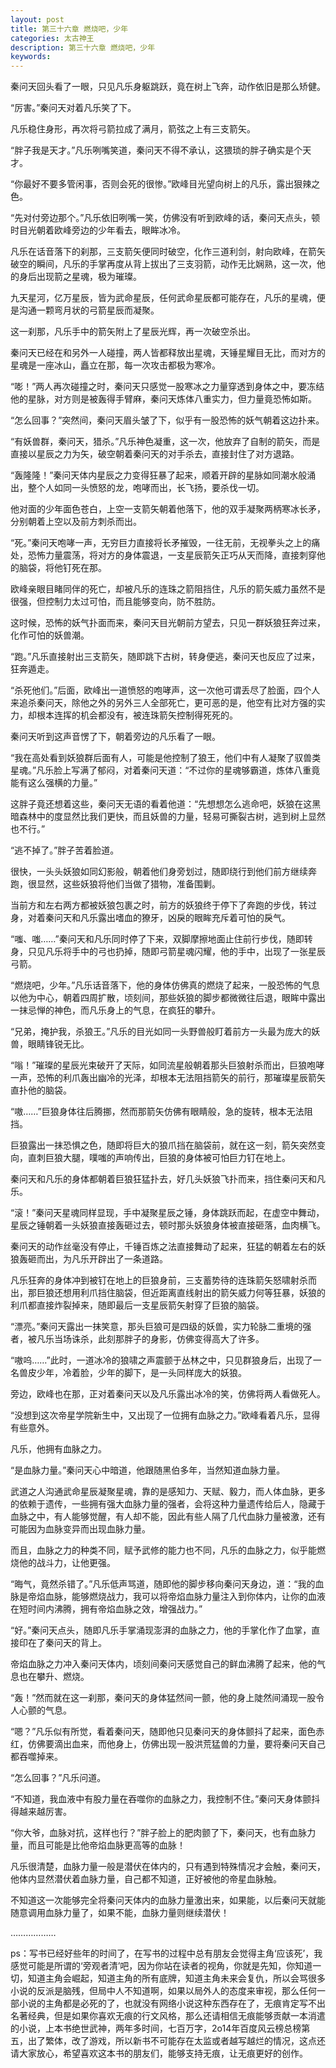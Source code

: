 ```yaml
---
layout: post
title: 第三十六章 燃烧吧，少年
categories: 太古神王
description: 第三十六章 燃烧吧，少年
keywords:
---
```


秦问天回头看了一眼，只见凡乐身躯跳跃，竟在树上飞奔，动作依旧是那么矫健。

“厉害。”秦问天对着凡乐笑了下。

凡乐稳住身形，再次将弓箭拉成了满月，箭弦之上有三支箭矢。

“胖子我是天才。”凡乐咧嘴笑道，秦问天不得不承认，这猥琐的胖子确实是个天才。

“你最好不要多管闲事，否则会死的很惨。”欧峰目光望向树上的凡乐，露出狠辣之色。

“先对付旁边那个。”凡乐依旧咧嘴一笑，仿佛没有听到欧峰的话，秦问天点头，顿时目光朝着欧峰旁边的少年看去，眼眸冰冷。

凡乐在话音落下的刹那，三支箭矢便同时破空，化作三道利剑，射向欧峰，在箭矢破空的瞬间，凡乐的手掌再度从背上拔出了三支羽箭，动作无比娴熟，这一次，他的身后出现箭之星魂，极为璀璨。

九天星河，亿万星辰，皆为武命星辰，任何武命星辰都可能存在，凡乐的星魂，便是沟通一颗弯月状的弓箭星辰而凝聚。

这一刹那，凡乐手中的箭矢附上了星辰光辉，再一次破空杀出。

秦问天已经在和另外一人碰撞，两人皆都释放出星魂，天锤星耀目无比，而对方的星魂是一座冰山，矗立在那，每一次攻击都极为寒冷。

“嘭！”两人再次碰撞之时，秦问天只感觉一股寒冰之力量穿透到身体之中，要冻结他的星脉，对方则是被轰得手臂麻，秦问天炼体八重实力，但力量竟恐怖如斯。

“怎么回事？”突然间，秦问天眉头皱了下，似乎有一股恐怖的妖气朝着这边扑来。

“有妖兽群，秦问天，猎杀。”凡乐神色凝重，这一次，他放弃了自制的箭矢，而是直接以星辰之力为矢，破空朝着秦问天的对手杀去，直接封住了对方退路。

“轰隆隆！”秦问天体内星辰之力变得狂暴了起来，顺着开辟的星脉如同潮水般涌出，整个人如同一头愤怒的龙，咆哮而出，长飞扬，要杀伐一切。

他对面的少年面色苍白，上空一支箭矢朝着他落下，他的双手凝聚两柄寒冰长矛，分别朝着上空以及前方刺杀而出。

“死。”秦问天咆哮一声，无穷巨力直接将长矛摧毁，一往无前，无视拳头之上的痛处，恐怖力量震荡，将对方的身体震退，一支星辰箭矢正巧从天而降，直接刺穿他的脑袋，将他钉死在那。

欧峰亲眼目睹同伴的死亡，却被凡乐的连珠之箭阻挡住，凡乐的箭矢威力虽然不是很强，但控制力太过可怕，而且能够变向，防不胜防。

这时候，恐怖的妖气扑面而来，秦问天目光朝前方望去，只见一群妖狼狂奔过来，化作可怕的妖兽潮。

“跑。”凡乐直接射出三支箭矢，随即跳下古树，转身便逃，秦问天也反应了过来，狂奔遁走。

“杀死他们。”后面，欧峰出一道愤怒的咆哮声，这一次他可谓丢尽了脸面，四个人来追杀秦问天，除他之外的另外三人全部死亡，更可恶的是，他空有比对方强的实力，却根本连挥的机会都没有，被连珠箭矢控制得死死的。

秦问天听到这声音愣了下，朝着旁边的凡乐看了一眼。

“我在高处看到妖狼群后面有人，可能是他控制了狼王，他们中有人凝聚了驭兽类星魂。”凡乐脸上写满了郁闷，对着秦问天道：“不过你的星魂够霸道，炼体八重竟能有这么强横的力量。”

这胖子竟还想着这些，秦问天无语的看着他道：“先想想怎么逃命吧，妖狼在这黑暗森林中的度显然比我们更快，而且妖兽的力量，轻易可撕裂古树，逃到树上显然也不行。”

“逃不掉了。”胖子苦着脸道。

很快，一头头妖狼如同幻影般，朝着他们身旁划过，随即绕行到他们前方继续奔跑，很显然，这些妖狼将他们当做了猎物，准备围剿。

当前方和左右两方都被妖狼包裹之时，前方的妖狼终于停下了奔跑的步伐，转过身，对着秦问天和凡乐露出嗜血的獠牙，凶戾的眼眸充斥着可怕的戾气。

“嗤、嗤……”秦问天和凡乐同时停了下来，双脚摩擦地面止住前行步伐，随即转身，只见凡乐将手中的弓也扔掉，随即弓箭星魂闪耀，他的手中，出现了一张星辰弓箭。

“燃烧吧，少年。”凡乐话音落下，他的身体仿佛真的燃烧了起来，一股恐怖的气息以他为中心，朝着四周扩散，顷刻间，那些妖狼的脚步都微微往后退，眼眸中露出一抹忌惮的神色，而凡乐身上的气息，在疯狂的攀升。

“兄弟，掩护我，杀狼王。”凡乐的目光如同一头野兽般盯着前方一头最为庞大的妖兽，眼睛锋锐无比。

“嗡！”璀璨的星辰光束破开了天际，如同流星般朝着那头巨狼射杀而出，巨狼咆哮一声，恐怖的利爪轰出幽冷的光泽，却根本无法阻挡箭矢的前行，那璀璨星辰箭矢直扑他的脑袋。

“嗷……”巨狼身体往后腾挪，然而那箭矢仿佛有眼睛般，急的旋转，根本无法阻挡。

巨狼露出一抹恐惧之色，随即将巨大的狼爪挡在脑袋前，就在这一刻，箭矢突然变向，直刺巨狼大腿，噗嗤的声响传出，巨狼的身体被可怕巨力钉在地上。

秦问天和凡乐的身体都朝着巨狼狂猛扑去，好几头妖狼飞扑而来，挡住秦问天和凡乐。

“滚！”秦问天星魂同样显现，手中凝聚星辰之锤，身体跳跃而起，在虚空中舞动，星辰之锤朝着一头妖狼直接轰砸过去，顿时那头妖狼身体被直接砸落，血肉横飞。

秦问天的动作丝毫没有停止，千锤百炼之法直接舞动了起来，狂猛的朝着左右的妖狼轰砸而出，为凡乐开辟出了一条道路。

凡乐狂奔的身体冲到被钉在地上的巨狼身前，三支蓄势待的连珠箭矢怒啸射杀而出，那巨狼还想用利爪挡住脑袋，但近距离直线射出的箭矢威力何等狂暴，妖狼的利爪都直接炸裂掉来，随即最后一支星辰箭矢射穿了巨狼的脑袋。

“漂亮。”秦问天露出一抹笑意，那头巨狼可是四级的妖兽，实力轮脉二重境的强者，被凡乐当场诛杀，此刻那胖子的身影，仿佛变得高大了许多。

“嗷呜……”此时，一道冰冷的狼啸之声震颤于丛林之中，只见群狼身后，出现了一名兽皮少年，冷着脸，少年的脚下，是一头同样庞大的妖狼。

旁边，欧峰也在那，正对着秦问天以及凡乐露出冰冷的笑，仿佛将两人看做死人。

“没想到这次帝星学院新生中，又出现了一位拥有血脉之力。”欧峰看着凡乐，显得有些意外。

凡乐，他拥有血脉之力。

“是血脉力量。”秦问天心中暗道，他跟随黑伯多年，当然知道血脉力量。

武道之人沟通武命星辰凝聚星魂，靠的是感知力、天赋、毅力，而人体血脉，更多的依赖于遗传，一些拥有强大血脉力量的强者，会将这种力量遗传给后人，隐藏于血脉之中，有人能够觉醒，有人却不能，因此有些人隔了几代血脉力量被激，还有可能因为血脉变异而出现血脉力量。

而且，血脉之力的种类不同，赋予武修的能力也不同，凡乐的血脉之力，似乎能燃烧他的战斗力，让他更强。

“晦气，竟然杀错了。”凡乐低声骂道，随即他的脚步移向秦问天身边，道：“我的血脉是帝焰血脉，能够燃烧战力，我可以将帝焰血脉力量注入到你体内，让你的血液在短时间内沸腾，拥有帝焰血脉之效，增强战力。”

“好。”秦问天点头，随即凡乐手掌涌现澎湃的血脉之力，他的手掌化作了血掌，直接印在了秦问天的背上。

帝焰血脉之力冲入秦问天体内，顷刻间秦问天感觉自己的鲜血沸腾了起来，他的气息也在攀升、燃烧。

“轰！”然而就在这一刹那，秦问天的身体猛然间一颤，他的身上陡然间涌现一股令人心颤的气息。

“嗯？”凡乐似有所觉，看着秦问天，随即他只见秦问天的身体颤抖了起来，面色赤红，仿佛要滴出血来，而他身上，仿佛出现一股洪荒猛兽的力量，要将秦问天自己都吞噬掉来。

“怎么回事？”凡乐问道。

“不知道，我血液中有股力量在吞噬你的血脉之力，我控制不住。”秦问天身体颤抖得越来越厉害。

“你大爷，血脉对抗，这样也行？”胖子脸上的肥肉颤了下，秦问天，也有血脉力量，而且可能是比他帝焰血脉更高等的血脉！

凡乐很清楚，血脉力量一般是潜伏在体内的，只有遇到特殊情况才会触，秦问天，他体内显然潜伏着血脉力量，自己都不知道，正好被他的帝星血脉触。

不知道这一次能够完全将秦问天体内的血脉力量激出来，如果能，以后秦问天就能随意调用血脉力量了，如果不能，血脉力量则继续潜伏！

………………

ps：写书已经好些年的时间了，在写书的过程中总有朋友会觉得主角‘应该死’，我感觉可能是所谓的‘旁观者清’吧，因为你站在读者的视角，你就是先知，你知道一切，知道主角会崛起，知道主角的所有底牌，知道主角未来会复仇，所以会骂很多小说的反派是脑残，但局中人不知道啊，如果以局外人的态度来审视，那么任何一部小说的主角都是必死的了，也就没有网络小说这种东西存在了，无痕肯定写不出名著经典，但是如果你喜欢无痕的行文风格，那么还请相信无痕能够贡献一本消遣的小说，上本书绝世武神，两年多时间，七百万字，2o14年百度风云榜总榜第五，出了繁体，改了游戏，所以新书不可能存在太监或者越写越烂的情况，这点还请大家放心，希望喜欢这本书的朋友们，能够支持无痕，让无痕更好的创作。
